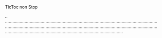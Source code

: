 TicToc non Stop

..
........................................................................................................................................................................................................................................................................................................................................................